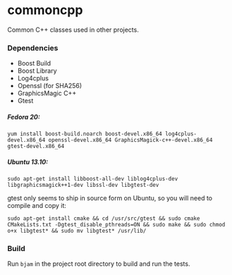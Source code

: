 commoncpp
=========

Common C++ classes used in other projects.

### Dependencies
* Boost Build
* Boost Library
* Log4cplus
* Openssl (for SHA256)
* GraphicsMagic C++
* Gtest

##### Fedora 20:
```
yum install boost-build.noarch boost-devel.x86_64 log4cplus-devel.x86_64 openssl-devel.x86_64 GraphicsMagick-c++-devel.x86_64 gtest-devel.x86_64
```

##### Ubuntu 13.10:
```
sudo apt-get install libboost-all-dev liblog4cplus-dev libgraphicsmagick++1-dev libssl-dev libgtest-dev
```

gtest only seems to ship in source form on Ubuntu, so you will need to compile and copy it:
```
sudo apt-get install cmake && cd /usr/src/gtest && sudo cmake CMakeLists.txt -Dgtest_disable_pthreads=ON && sudo make && sudo chmod o+x libgtest* && sudo mv libgtest* /usr/lib/
```

### Build
Run ```bjam``` in the project root directory to build and run the tests.

